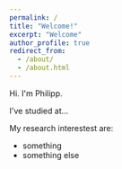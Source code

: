 ```yaml
---
permalink: /
title: "Welcome!"
excerpt: "Welcome"
author_profile: true
redirect_from: 
  - /about/
  - /about.html
---
```


Hi. I'm Philipp. 

I've studied at...

My research interestest are:

- something
- something else
